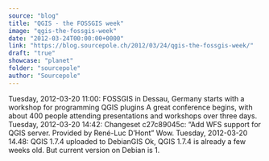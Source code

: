 ```yaml
---
source: "blog"
title: "QGIS - the FOSSGIS week"
image: "qgis-the-fossgis-week"
date: "2012-03-24T00:00:00+0000"
link: "https://blog.sourcepole.ch/2012/03/24/qgis-the-fossgis-week/"
draft: "true"
showcase: "planet"
folder: "sourcepole"
author: "Sourcepole"
---
```


Tuesday, 2012-03-20 11:00: FOSSGIS in Dessau, Germany starts with a workshop for programming QGIS plugins A great conference begins, with about 400 people attending presentations and workshops over three days.
Tuesday, 2012-03-20 14:42: Changeset c27c89045c: &ldquo;Add WFS support for QGIS server. Provided by René-Luc D&rsquo;Hont&rdquo; Wow.
Tuesday, 2012-03-20 14.48: QGIS 1.7.4 uploaded to DebianGIS Ok, QGIS 1.7.4 is already a few weeks old. But current version on Debian is 1.
